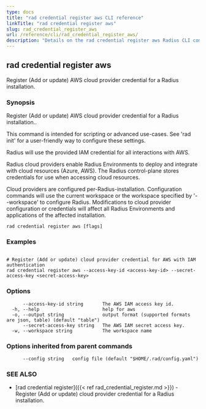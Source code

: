 ```yaml
---
type: docs
title: "rad credential register aws CLI reference"
linkTitle: "rad credential register aws"
slug: rad_credential_register_aws
url: /reference/cli/rad_credential_register_aws/
description: "Details on the rad credential register aws Radius CLI command"
---
```

## rad credential register aws

Register (Add or update) AWS cloud provider credential for a Radius installation.

### Synopsis

Register (Add or update) AWS cloud provider credential for a Radius installation..

This command is intended for scripting or advanced use-cases. See 'rad init' for a user-friendly way
to configure these settings.

Radius will use the provided IAM credential for all interactions with AWS. 


Radius cloud providers enable Radius Environments to deploy and integrate with cloud resources (Azure, AWS).
The Radius control-plane stores credentials for use when accessing cloud resources.

Cloud providers are configured per-Radius-installation. Configuration commands will use the current workspace
or the workspace specified by '--workspace' to configure Radius. Modifications to cloud provider configuration
or credentials will affect all Radius Environments and applications of the affected installation.

```
rad credential register aws [flags]
```

### Examples

```

# Register (Add or update) cloud provider credential for AWS with IAM authentication
rad credential register aws --access-key-id <access-key-id> --secret-access-key <secret-access-key>

```

### Options

```
      --access-key-id string       The AWS IAM access key id.
  -h, --help                       help for aws
  -o, --output string              output format (supported formats are json, table) (default "table")
      --secret-access-key string   The AWS IAM secret access key.
  -w, --workspace string           The workspace name
```

### Options inherited from parent commands

```
      --config string   config file (default "$HOME/.rad/config.yaml")
```

### SEE ALSO

* [rad credential register]({{< ref rad_credential_register.md >}})	 - Register (Add or update) cloud provider credential for a Radius installation.

